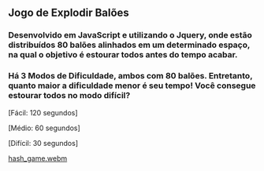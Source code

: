 ## Jogo de Explodir Balões

### Desenvolvido em JavaScript e utilizando o Jquery, onde estão distribuídos 80 balões alinhados em um determinado espaço, na qual o objetivo é estourar todos antes do tempo acabar.

### Há 3 Modos de Dificuldade, ambos com 80 balões. Entretanto, quanto maior a dificuldade menor é seu tempo! Você consegue estourar todos no modo difícil?

[Fácil:  120 segundos]

[Médio:   60 segundos]

[Difícil: 30 segundos]

[hash_game.webm](https://user-images.githubusercontent.com/85769101/212357442-9f4ee568-6b9f-4172-8090-3b87240c9baf.webm)
